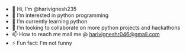 - 👋 Hi, I’m @harivignesh235
- 👀 I’m interested in python programming
- 🌱 I’m currently learning python 
- 💞️ I’m looking to collaborate on more python projects and hackathons
- 📫 How to reach me mail me @ harivigneshr046@gmail.com
- ⚡ Fun fact: I'm not funny 

<!---
harivignesh235/harivignesh235 is a ✨ special ✨ repository because its `README.md` (this file) appears on your GitHub profile.
You can click the Preview link to take a look at your changes.
--->

